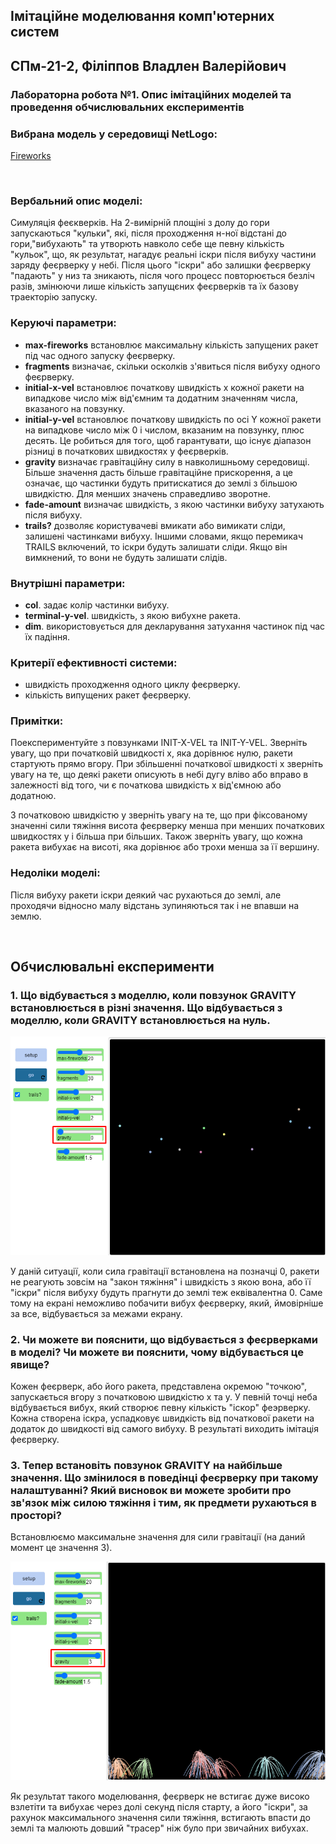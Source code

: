 ## Імітаційне моделювання комп'ютерних систем
## СПм-21-2, **Філіппов Владлен Валерійович**
### Лабораторна робота №**1**. Опис імітаційних моделей та проведення обчислювальних експериментів

### Вибрана модель у середовищі NetLogo:
[Fireworks](http://www.netlogoweb.org/launch#http://www.netlogoweb.org/assets/modelslib/Sample%20Models/Art/Fireworks.nlogo)

<br>

### Вербальний опис моделі:
Симуляція феєкверків. На 2-вимірній площіні з долу до гори запускаються "кульки", які, після проходження н-ної відстані до гори,"вибухають" та утворють навколо себе ще певну кількість "кульок", що, як результат, нагадує реальні іскри після вибуху частини заряду феєрверку у небі.
Після цього "іскри" або залишки феєрверку "падають" у низ та зникають, після чого процесс повторюється безліч разів, змінюючи лише кількість запущєних феєрверків та їх базову траекторію запуску. 

### Керуючі параметри:
- **max-fireworks** встановлює максимальну кількість запущених ракет під час одного запуску феєрверку.
- **fragments** визначає, скільки осколків з'явиться після вибуху одного феєрверку.
- **initial-x-vel** встановлює початкову швидкість х кожної ракети на випадкове число між від'ємним та додатним значенням числа, вказаного на повзунку.
- **initial-y-vel** встановлює початкову швидкість по осі Y кожної ракети на випадкове число між 0 і числом, вказаним на повзунку, плюс десять. Це робиться для того, щоб гарантувати, що існує діапазон різниці в початкових швидкостях у феєрверків.
- **gravity** визначає гравітаційну силу в навколишньому середовищі. Більше значення дасть більше гравітаційне прискорення, а це означає, що частинки будуть притискатися до землі з більшою швидкістю. Для менших значень справедливо зворотне.
- **fade-amount** визначає швидкість, з якою частинки вибуху затухають після вибуху.
- **trails?** дозволяє користувачеві вмикати або вимикати сліди, залишені частинками вибуху. Іншими словами, якщо перемикач TRAILS включений, то іскри будуть залишати сліди. Якщо він вимкнений, то вони не будуть залишати слідів.

### Внутрішні параметри:
- **col**. задає колір частинки вибуху.
- **terminal-y-vel**. швидкість, з якою вибухне ракета.
- **dim**. використовується для декларування затухання частинок під час їх падіння.

### Критерії ефективності системи:
- швидкість проходження одного циклу феєрверку.
- кількість випущених ракет феєрверку.

### Примітки:
Поекспериментуйте з повзунками INIT-X-VEL та INIT-Y-VEL. Зверніть увагу, що при початковій швидкості х, яка дорівнює нулю, ракети стартують прямо вгору. При збільшенні початкової швидкості х зверніть увагу на те, що деякі ракети описують в небі дугу вліво або вправо в залежності від того, чи є початкова швидкість х від'ємною або додатною.

З початковою швидкістю у зверніть увагу на те, що при фіксованому значенні сили тяжіння висота феєрверку менша при менших початкових швидкостях у і більша при більших. Також зверніть увагу, що кожна ракета вибухає на висоті, яка дорівнює або трохи менша за її вершину.

### Недоліки моделі:
Після вибуху ракети іскри деякий час рухаються до землі, але проходячи відносно малу відстань зупиняються так і не впавши на землю.

<br>

## Обчислювальні експерименти

### 1. Що відбувається з моделлю, коли повзунок GRAVITY встановлюється в різні значення. Що відбувається з моделлю, коли GRAVITY встановлюється на нуль.

![Гравітаційна сила встановлена на позначці 0](gravity0.png)

У даній ситуації, коли сила гравітації встановлена на позначці 0, ракети не реагують зовсім на "закон тяжіння" і швидкість з якою вона, або її "іскри" після вибуху будуть прагнути до землі теж еквівалентна 0. Саме тому на екрані неможливо побачити вибух феєрверку, який, ймовірніше за все, відбувається за межами екрану.

### 2. Чи можете ви пояснити, що відбувається з феєрверками в моделі? Чи можете ви пояснити, чому відбувається це явище?
Кожен феєрверк, або його ракета, представлена окремою "точкою", запускається вгору з початковою швидкістю x та y. У певній точці неба відбувається вибух, який створює певну кількість "іскор" феэрверку. Кожна створена іскра, успадковує швидкість від початкової ракети на додаток до швидкості від самого вибуху. В результаті виходить імітація феєрверку.

### 3. Тепер встановіть повзунок GRAVITY на найбільше значення. Що змінилося в поведінці феєрверку при такому налаштуванні? Який висновок ви можете зробити про зв'язок між силою тяжіння і тим, як предмети рухаються в просторі?

Встановлюємо максимальне значення для сили гравітації (на даний момент це значення 3).

![Гравітаційна сила встановлена на максимальне значення](gravity3.png)

Як результат такого моделювання, феєрверк не встигає дуже високо взлетіти та вибухає через долі секунд після старту, а його "іскри", за рахунок максимального значення сили тяжіння, встигають впасти до землі та малюють довший "трасер" ніж було при звичайних вибухах.